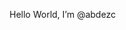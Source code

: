 Hello World, I’m @abdezc

<!---
abdezc/abdezc is a ✨ special ✨ repository because its `README.md` (this file) appears on your GitHub profile.
You can click the Preview link to take a look at your changes.
--->
